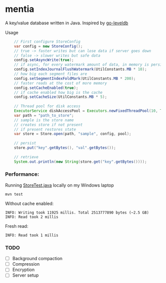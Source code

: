 # mentia

A key/value database written in Java. Inspired by [go-leveldb](https://github.com/syndtr/goleveldb)

Usage
```java
    // First configure StoreConfig
    var config = new StoreConfig();
    // true -> faster writes but can lose data if server goes down
    // false -> slower writes but safe data         
    config.setAsyncWrite(true);
    // if async, for every watermark amount of data, in memory is persisted
    config.setIndexJournalFlushWatermark(UtilConstants.MB * 10);
    // how big each segment files are
    config.setSegmentIndexFoldMark(UtilConstants.MB * 200);
    // faster reads at the cost of more memory
    config.setCacheEnabled(true);
    // if cache enabled how big is the cache
    config.setCacheSize(UtilConstants.MB * 5);
    
    // Thread pool for disk access
    ExecutorService diskAccessPool = Executors.newFixedThreadPool(10, Thread.ofVirtual().factory());
    var path = "path_to_store";
    // sample is the store name
    // creates store if not present
    // if present restores state        
    var store = Store.open(path, "sample", config, pool);
    
    // persist
    store.put("key".getBytes(), "val".getBytes());
    
    // retrieve 
    System.out.println(new String(store.get("key".getBytes())));
```

### Performance:
Running [StoreTest.java](https://github.com/jeyaram-a/mentia/blob/main/store/src/test/java/org/jhouse/mentia/store/StoreTest.java) locally on my Windows laptop<br/>
```shell
mvn test
```
Without cache enabled:

```shell
INFO: Writing took 11925 millis. Total 2513777890 bytes (~2.5 GB)
INFO: Read took 2 millis
```

Fresh read:
```shell
INFO: Read took 1 millis
```

### TODO
- [ ] Background compaction
- [ ] Compression
- [ ] Encryption
- [ ] Server setup